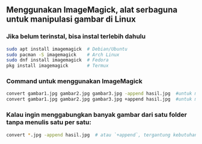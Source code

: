 ## Menggunakan ImageMagick, alat serbaguna untuk manipulasi gambar di Linux

### Jika belum terinstal, bisa instal terlebih dahulu
```bash
sudo apt install imagemagick  # Debian/Ubuntu
sudo pacman -S imagemagick    # Arch Linux
sudo dnf install imagemagick  # Fedora
pkg install imagemagick       # Termux
```

### Command untuk menggunakan ImageMagick
```bash
convert gambar1.jpg gambar2.jpg gambar3.jpg -append hasil.jpg  #untuk menggabungkan secara vertikal
convert gambar1.jpg gambar2.jpg gambar3.jpg +append hasil.jpg  #untuk menggabungkan secara horizontal
```

### Kalau ingin menggabungkan banyak gambar dari satu folder tanpa menulis satu per satu:
```bash
convert *.jpg -append hasil.jpg  # atau `+append`, tergantung kebutuhan
```
